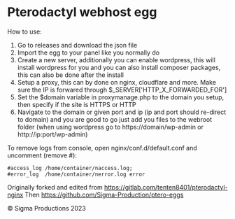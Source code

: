 # Pterodactyl webhost egg



How to use:
1. Go to releases and download the json file
2. Import the egg to your panel like you normally do
3. Create a new server, additionally you can enable wordpress, this will install wordpress for you
and you can also install composer packages, this can also be done after the install
4. Setup a proxy, this can by done on nginx, cloudflare and more. Make sure the IP is forwared through $_SERVER['HTTP_X_FORWARDED_FOR']
5. Set the $domain variable in proxymanage.php to the domain you setup, then specify if the site is HTTPS or HTTP
6. Navigate to the domain or given port and ip (ip and port should re-direct to domain) and you are good to go just add you files to the webroot folder (when using wordpress go to https://domain/wp-admin or http://ip:port/wp-admin)

To remove logs from console, open nginx/conf.d/default.conf and uncomment (remove #):

```
#access_log /home/container/naccess.log;
#error_log  /home/container/nerror.log error
```


Originally forked and edited from https://gitlab.com/tenten8401/pterodactyl-nginx
Then https://github.com/Sigma-Production/ptero-eggs


© Sigma Productions 2023
